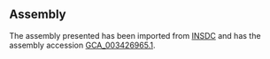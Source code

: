 
Assembly
--------

The assembly presented has been imported from 
[INSDC](http://www.insdc.org) and has the assembly accession
[GCA\_003426965.1](http://www.ebi.ac.uk/ena/data/view/GCA_003426965.1).

